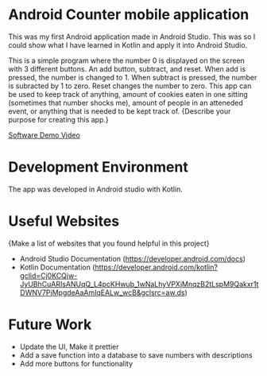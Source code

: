 # Android Counter mobile application

This was my first Android application made in Android Studio. This was so I could show what I have learned in Kotlin and apply it into Android Studio.


This is a simple program where the number 0 is displayed on the screen with 3 different buttons. An add button, subtract, and reset.
When add is pressed, the number is changed to 1. When subtract is pressed, the number is subracted by 1 to zero. Reset changes the number to zero.
This app can be used to keep track of anything, amount of cookies eaten in one sitting (sometimes that number shocks me), amount of people in an atteneded event, 
or anything that is needed to be kept track of.
{Describe your purpose for creating this app.}


[Software Demo Video](http://youtube.link.goes.here)

# Development Environment
The app was developed in Android studio with Kotlin.

# Useful Websites

{Make a list of websites that you found helpful in this project}
* Android Studio Documentation (https://developer.android.com/docs)
* Kotlin Documentation (https://developer.android.com/kotlin?gclid=Cj0KCQjw-JyUBhCuARIsANUqQ_L4pcKHwub_1wNaLhyVPXjMnqzB2tLspM9Qakxr1tDWNV7PjMpgdeAaAmIqEALw_wcB&gclsrc=aw.ds)

# Future Work
* Update the UI, Make it prettier
* Add a save function into a database to save numbers with descriptions
* Add more buttons for functionality
